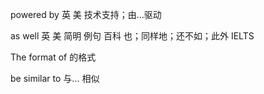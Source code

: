 powered by
英  美
技术支持；由…驱动


as well 
英  美 
简明 例句  百科
也；同样地；还不如；此外
IELTS


The format of  的格式

be similar to 与... 相似
